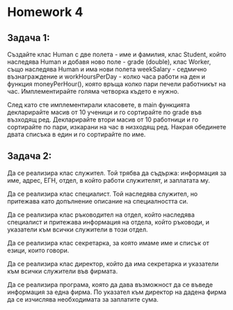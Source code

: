 # Homework 4

## Задача 1:

Създайте клас Human с две полета - име и фамилия, клас Student, който наследява Human и добавя ново поле - grade (double), 
клас Worker, също наследява Human и има нови полета weekSalary - седмично възнаграждение и workHoursPerDay - колко часа работи на ден
и функция moneyPerHour(), която връща колко пари печели работникът на час. Имплементирайте голяма четворка където е нужно.

След като сте имплементирали класовете, в main функцията декларирайте масив от 10 ученици и го сортирайте по grade във възходящ ред.
Декларирайте втори масив от 10 работници и го сортирайте по пари, изкарани на час в низходящ ред.
Накрая обединете двата списъка в един и го сортирайте по име.


## Задача 2:

Да се реализира клас служител. Той трябва да съдържа: информация за име, адрес, ЕГН, отдел, в който работи служителят, и заплатата му.

Да се реализира клас специалист. Той наследява служител, но притежава като допълнение описание на специалността си.

Да се реализира клас ръководител на отдел, който наследява специалист и притежава информация на отдела, който ръководи, и указатели към всички служители в този отдел.

Да се реализира клас секретарка, за която имаме име и списък от езици, които говори.

Да се реализира клас директор, който да има секретарка и указатели към всички служители във фирмата.

Да се реализира програма, която да дава възможност да се въведе информация за една фирма. По указател към директор на дадена фирма да се изчислява необходимата за заплатите сума.
